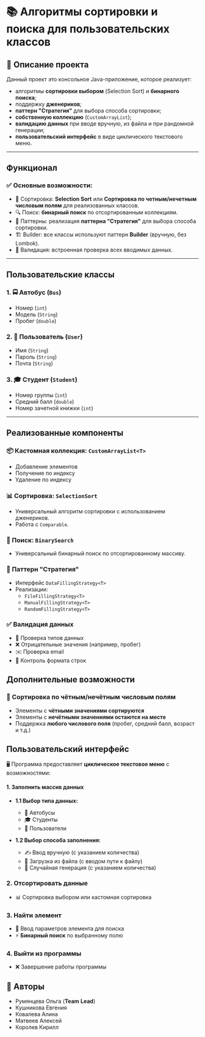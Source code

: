 
# 📚 Алгоритмы сортировки и поиска для пользовательских классов

## 📝 Описание проекта

Данный проект это консольное Java-приложение, которое реализует:

- алгоритмы **сортировки выбором** (Selection Sort) и **бинарного поиска**;
- поддержку **дженериков**;
- **паттерн "Стратегия"** для выбора способа сортировки;
- **собственную коллекцию** (`CustomArrayList`);
- **валидацию данных** при вводе вручную, из файла и при рандомной генерации;
- **пользовательский интерфейс** в виде циклического текстового меню.

---

## Функционал

### ✅ Основные возможности:

- 🔢 Сортировка: **Selection Sort**  или **Сортировка по четным/нечетным числовым полям** для реализованных классов.
- 🔍 Поиск: **бинарный поиск** по отсортированным коллекциям.
- 🧠 Паттерны: реализация **паттерна "Стратегия"** для выбора способа сортировки.
- 🏗️ Builder: все классы используют паттерн **Builder** (вручную, без Lombok).
- 📑 Валидация: встроенная проверка всех вводимых данных.

---

## Пользовательские классы
### 1. 🚍 **Автобус (`Bus`)**
- Номер (`int`)
- Модель (`String`)
- Пробег (`double`)

### 2. 👤 **Пользователь (`User`)**
- Имя (`String`)
- Пароль (`String`)
- Почта (`String`)

### 3. 🎓 **Студент (`Student`)**
- Номер группы (`int`)
- Средний балл (`double`)
- Номер зачетной книжки (`int`)

---

## Реализованные компоненты

### 📦 Кастомная коллекция: `CustomArrayList<T>`
- Добавление элементов
- Получение по индексу
- Удаление по индексу

### 📊 Сортировка: `SelectionSort` 
- Универсальный алгоритм сортировки с использованием дженериков.
- Работа с `Comparable`.

### 🔎 Поиск: `BinarySearch`
- Универсальный бинарный поиск по отсортированному массиву.

### 🎯 Паттерн "Стратегия"
- Интерфейс `DataFillingStrategy<T>`
- Реализации:
  - `FileFillingStrategy<T>`
  - `ManualFillingStrategy<T>`
  - `RandomFillingStrategy<T>`

### ✅ Валидация данных

- 🔢 Проверка типов данных
- ❌ Отрицательные значения (например, пробег)
- ✉️ Проверка email
- 📜 Контроль формата строк

## Дополнительные возможности

### 🔢 Сортировка по чётным/нечётным числовым полям
- Элементы с **чётными значениями сортируются**
- Элементы с **нечётными значениями остаются на месте**
- Поддержка **любого числового поля** (пробег, средний балл, возраст и т.д.)

## Пользовательский интерфейс 

🖥️ Программа предоставляет **циклическое текстовое меню** с возможностями:

#### 1. Заполнить массив данных

- **1.1 Выбор типа данных:**
  - 🚌 Автобусы  
  - 🎓 Студенты  
  - 👤 Пользователи  

- **1.2 Выбор способа заполнения:**
  - ✍️ Ввод вручную (с указанием количества)
  - 📂 Загрузка из файла (с вводом пути к файлу)
  - 🎲 Случайная генерация (с указанием количества)

### 2. Отсортировать данные

- 📊 Сортировка выбором или кастомная сортировка 

### 3. Найти элемент

- 🔎 Ввод параметров элемента для поиска  
- ⚡ **Бинарный поиск** по выбранному полю

### 4. Выйти из программы

- ❌ Завершение работы программы


## 👥 Авторы

- Румянцева Ольга (**Team**  **Lead**)
- Кушникова Евгения 
- Ковалева Алина 
- Матвеев Алексей
- Королев Кирилл
